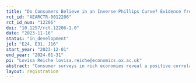 ```yaml
---
title: "Do Consumers Believe in an Inverse Phillips Curve? Evidence from the US and South Africa"
rct_id: "AEARCTR-0012206"
rct_id_num: "12206"
doi: "10.1257/rct.12206-1.0"
date: "2023-11-16"
status: "in_development"
jel: "E24, E31, J16"
start_year: "2023-12-01"
end_year: "2024-01-31"
pi: "Lovisa Reiche lovisa.reiche@economics.ox.ac.uk"
abstract: "Consumer surveys in rich economies reveal a positive correlation between unemployment and inflation expectations, consistent with a supply-side narrative. I explore this correlation further by (a) developing a novel experimental design that allows me to elicit the average elasticity of unemployment expectations in response to inflation expectation changes, (b) measuring how behavior in the labor market changes in response to increasing or decreasing inflation expectations caused by unspecified, supply or demand shocks and (c) measuring whether this response differs between men and women. "
layout: registration
---
```


